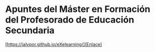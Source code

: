 # Apuntes del Máster en Formación del Profesorado de Educación Secundaria  

[https://jalvpor.github.io/eXelearning/](Enlace)
